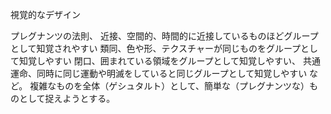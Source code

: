 視覚的なデザイン

プレグナンツの法則、
近接、空間的、時間的に近接しているものほどグループとして知覚されやすい
類同、色や形、テクスチャーが同じものをグループとして知覚しやすい
閉口、囲まれている領域をグループとして知覚しやすい、
共通運命、同時に同じ運動や明滅をしていると同じグループとして知覚しやすい
など。
複雑なものを全体（ゲシュタルト）として、簡単な（プレグナンツな）ものとして捉えようとする。
